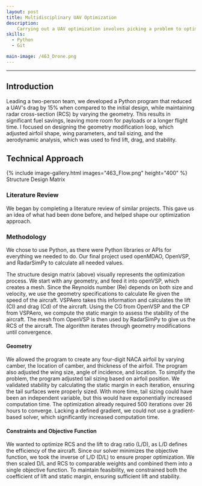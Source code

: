 ```yaml
---
layout: post
title: Multidisciplinary UAV Optimization
description: 
    Carrying out a UAV optimization involves picking a problem to optimize, selecting variables to use, choosing software with an API capable of performing the necessary calculations, and developing a program that systematically adjusts inputs until the solution converges, ensuring an efficient and effective design.
skills: 
  - Python
  - Git

main-image: /463_Drone.png
---
```


---

## Introduction  
Leading a two-person team, we developed a Python program that reduced a UAV's drag by 15% when compared to the initial design, while maintaining radar cross-section (RCS) by varying the geometry. This results in significant fuel savings, leaving more room for payloads or a longer flight time. I focused on designing the geometry modification loop, which adjusted airfoil shape, wing parameters, and tail sizing, and the aerodynamic analysis, which was used to find lift, drag, and stability.  

## Technical Approach  

{% include image-gallery.html images="463_Flow.png" height="400" %} Structure Design Matrix

### Literature Review  
We began by completing a literature review of similar projects. This gave us an idea of what had been done before, and helped shape our optimization approach.  

### Methodology  
We chose to use Python, as there were Python libraries or APIs for everything we needed to do. Our final project used openMDAO, OpenVSP, and RadarSimPy to calculate all needed values.  

The structure design matrix (above) visually represents the optimization process. We start with any geometry, and feed it into openVSP, which creates a mesh. Since the Reynolds number (Re) depends on both size and velocity, we use the geometry specifications to calculate Re given the speed of the aircraft. VSPAero takes this information and calculates the lift (Cl) and drag (Cd) of the aircraft. Using the CG from OpenVSP and the CP from VSPAero, we compute the static margin to assess the stability of the aircraft. The mesh from OpenVSP is then used by RadarSimPy to give us the RCS of the aircraft. The algorithm iterates through geometry modifications until convergence.  

#### Geometry  

We allowed the program to create any four-digit NACA airfoil by varying camber, the location of camber, and thickness of the airfoil. The program also adjusted the wing size, angle of incidence, and location. To simplify the problem, the program adjusted tail sizing based on airfoil position. We validated stability by calculating the static margin in each iteration, ensuring the tail surfaces were properly sized. With more time, tail sizing could have been an independent variable, but this would have exponentially increased computation time. The optimization already required 500 iterations over 26 hours to converge. Lacking a defined gradient, we could not use a gradient-based solver, which significantly increased computation time.  

#### Constraints and Objective Function  

We wanted to optimize RCS and the lift to drag ratio (L/D), as L/D defines the efficiency of the aircraft. Since our solver minimizes the objective function, we took the inverse of L/D (D/L) to ensure proper optimization. We then scaled D/L and RCS to comparable weights and combined them into a single objective function. To maintain feasibility, we constrained both the coefficient of lift and static margin, ensuring sufficient lift and stability.  
